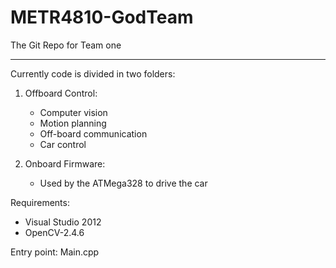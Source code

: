 METR4810-GodTeam
================

The Git Repo for Team one

-----------------

Currently code is divided in two folders:

1. Offboard Control:
	- Computer vision
	- Motion planning
	- Off-board communication
	- Car control

2. Onboard Firmware:
	- Used by the ATMega328 to drive the car

Requirements:
- Visual Studio 2012
- OpenCV-2.4.6

Entry point: Main.cpp


